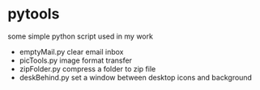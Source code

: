 # pytools
some simple python script used in my work

- emptyMail.py clear email inbox
- picTools.py image format transfer
- zipFolder.py compress a folder to zip file
- deskBehind.py set a window between desktop icons and background